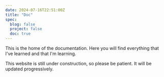 ```yaml
---
date: 2024-07-16T22:51:00Z
title: "Doc"
spec:
  blog: false
  project: false
  doc: true
---
```


This is the home of the documentation. Here you will find everything that I've learned and that I'm learning.

This website is still under construction, so please be patient. It will be updated progressively.
